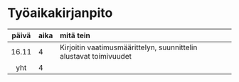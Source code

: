 # Työaikakirjanpito

| päivä | aika | mitä tein  |
| :----:|:-----| :-----|
| 16.11 | 4    | Kirjoitin vaatimusmäärittelyn, suunnittelin alustavat toimivuudet |
| yht   | 4   | | 
